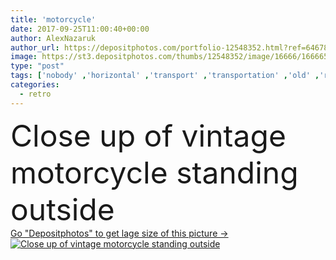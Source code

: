 ```yaml
---
title: 'motorcycle'
date: 2017-09-25T11:00:40+00:00
author: AlexNazaruk
author_url: https://depositphotos.com/portfolio-12548352.html?ref=64678756
image: https://st3.depositphotos.com/thumbs/12548352/image/16666/166665064/api_thumb_450.jpg?forcejpeg=true
type: "post"
tags: ['nobody' ,'horizontal' ,'transport' ,'transportation' ,'old' ,'retro' ,'vintage' ,'urban' ,'lifestyle' ,'stand' ,'street' ,'wheel' ,'bike' ,'extreme' ,'adventure' ,'outside' ,'maintenance' ,'motorbike' ,'motorcycle' ,'moto' ]
categories: 
  - retro
---
```

<div aling="center">
            <font size="60"> Close up of vintage motorcycle standing outside</font>   
</div>
<div>
    <a href='https://depositphotos.com/166665064/stock-photo-motorcycle.html?ref=64678756' target=_blank > Go "Depositphotos" to get lage size of this picture ->
        <img href='https://depositphotos.com/166665064/stock-photo-motorcycle.html?ref=64678756' src='https://st3.depositphotos.com/12548352/16666/i/950/depositphotos_166665064-stock-photo-motorcycle.jpg?forcejpeg=true' alt='Close up of vintage motorcycle standing outside' >
    </a>
</div>
